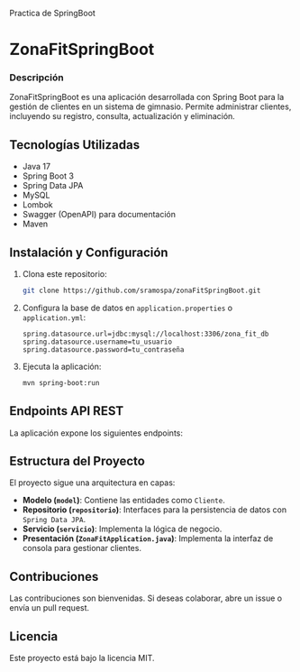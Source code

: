 Practica de SpringBoot

# ZonaFitSpringBoot

### Descripción
ZonaFitSpringBoot es una aplicación desarrollada con Spring Boot para la gestión de clientes en un sistema de gimnasio. Permite administrar clientes, incluyendo su registro, consulta, actualización y eliminación.

## Tecnologías Utilizadas
- Java 17
- Spring Boot 3
- Spring Data JPA
- MySQL
- Lombok
- Swagger (OpenAPI) para documentación
- Maven

## Instalación y Configuración
1. Clona este repositorio:
   ```sh
   git clone https://github.com/sramospa/zonaFitSpringBoot.git
   ```
2. Configura la base de datos en `application.properties` o `application.yml`:
   ```properties
   spring.datasource.url=jdbc:mysql://localhost:3306/zona_fit_db
   spring.datasource.username=tu_usuario
   spring.datasource.password=tu_contraseña
   ```
3. Ejecuta la aplicación:
   ```sh
   mvn spring-boot:run
   ```

## Endpoints API REST
La aplicación expone los siguientes endpoints:

## Estructura del Proyecto
El proyecto sigue una arquitectura en capas:
- **Modelo (`model`)**: Contiene las entidades como `Cliente`.
- **Repositorio (`repositorio`)**: Interfaces para la persistencia de datos con `Spring Data JPA`.
- **Servicio (`servicio`)**: Implementa la lógica de negocio.
- **Presentación (`ZonaFitApplication.java`)**: Implementa la interfaz de consola para gestionar clientes.

## Contribuciones
Las contribuciones son bienvenidas. Si deseas colaborar, abre un issue o envía un pull request.

## Licencia
Este proyecto está bajo la licencia MIT.


